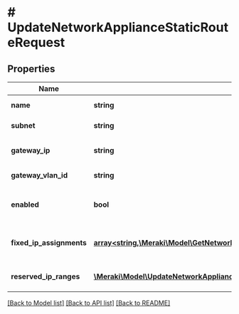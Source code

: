 # # UpdateNetworkApplianceStaticRouteRequest

## Properties

Name | Type | Description | Notes
------------ | ------------- | ------------- | -------------
**name** | **string** | Name of the route | [optional]
**subnet** | **string** | Subnet of the route | [optional]
**gateway_ip** | **string** | Gateway IP address (next hop) | [optional]
**gateway_vlan_id** | **string** | Gateway VLAN ID | [optional]
**enabled** | **bool** | Whether the route should be enabled or not | [optional]
**fixed_ip_assignments** | [**array<string,\Meraki\Model\GetNetworkApplianceStaticRoutes200ResponseInnerFixedIpAssignmentsValue>**](GetNetworkApplianceStaticRoutes200ResponseInnerFixedIpAssignmentsValue.md) | Fixed DHCP IP assignments on the route | [optional]
**reserved_ip_ranges** | [**\Meraki\Model\UpdateNetworkApplianceStaticRouteRequestReservedIpRangesInner[]**](UpdateNetworkApplianceStaticRouteRequestReservedIpRangesInner.md) | DHCP reserved IP ranges | [optional]

[[Back to Model list]](../../README.md#models) [[Back to API list]](../../README.md#endpoints) [[Back to README]](../../README.md)
